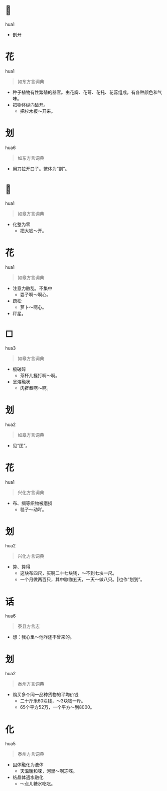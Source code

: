 # 𠝐
hua1
- 剖开

# 花
hua1
> 如东方言词典
- 种子植物有性繁殖的器官。由花瓣、花萼、花托、花蕊组成，有各种颜色和气味。
- 把物体纵向破开。
  - 把杉木板～开来。

# 划
hua6
> 如东方言词典
- 用刀拉开口子。繁体为“劃”。

# 𠝐
hua1
> 如皋方言词典
- 化整为零
  - 把大钱～开。

# 花
hua1
> 如皋方言词典
- 注意力散乱，不集中
  - 耍子啊～啊心。
- 疏松
  - 萝卜～啊心。
- 秤星。

# □
hua3
> 如皋方言词典
- 极破碎
  - 茶杯儿捱打啊～啊。
- 呈溶融状
  - 肉捱煮啊～啊。

# 划
hua2
> 如皋方言词典
- 见“匡”。

# 花
hua1
> 兴化方言词典
- 布、绸等织物被磨损
  - 毯子～动吖。

# 划
hua2
> 兴化方言词典
- 算、算得
  - 这块布四尺，买啊二十七块钱，～不到七块一尺。
  - 一个月做两百只，其中歇咖五天，一天～做八只。‖也作“划到”。

# 话
hua6
> 泰县方言志
- 想：我心里～他咋还不曾来的。


# 划
hua2
> 泰州方言词典
- 购买多个同一品种货物的平均价钱
  - 二十斤米60块钱，～3块钱一斤。
  - 65个平方52万，一个平方～到8000。


# 化
hua5
> 泰州方言词典
- 固体融化为液体
  - 天温暖和唻，河里～啊冻唻。
- 结晶体遇水融化
  - ～点ㄦ糖水吃吃。
